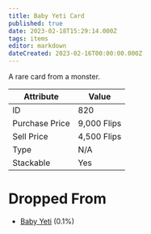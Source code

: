 ```yaml
---
title: Baby Yeti Card
published: true
date: 2023-02-18T15:29:14.000Z
tags: items
editor: markdown
dateCreated: 2023-02-16T00:00:00.000Z
---
```


A rare card from a monster.

|Attribute|Value|
|-|-|
|ID|820|
|Purchase Price|9,000 Flips|
|Sell Price|4,500 Flips|
|Type|N/A|
|Stackable|Yes|


# Dropped From
 * [Baby Yeti](/monsters/baby-yeti.md) (0.1%)
